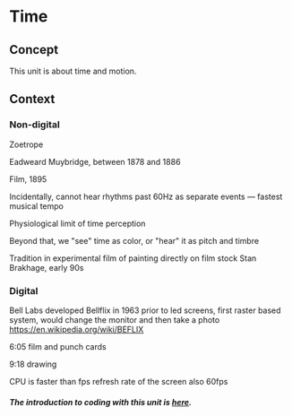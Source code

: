 # Time

## Concept

This unit is about time and motion.


## Context


### Non-digital

Zoetrope

Eadweard Muybridge, between 1878 and 1886

Film, 1895

Incidentally, cannot hear rhythms past 60Hz as separate events — fastest musical tempo

Physiological limit of time perception

Beyond that, we "see" time as color, or "hear" it as pitch and timbre


Tradition in experimental film of painting directly on film stock
Stan Brakhage, early 90s


### Digital


Bell Labs developed Bellflix in 1963
prior to led screens, first raster based system, would change the monitor and then take a photo
https://en.wikipedia.org/wiki/BEFLIX

6:05
film and punch cards

9:18
drawing

CPU is faster than fps 
refresh rate of the screen also 60fps



##### The introduction to coding with this unit is [here](code.md).
